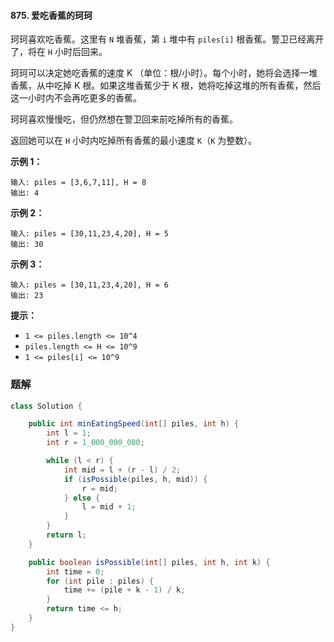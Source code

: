 #### 875. 爱吃香蕉的珂珂

珂珂喜欢吃香蕉。这里有 `N` 堆香蕉，第 `i` 堆中有 `piles[i]` 根香蕉。警卫已经离开了，将在 `H` 小时后回来。

珂珂可以决定她吃香蕉的速度 K （单位：根/小时）。每个小时，她将会选择一堆香蕉，从中吃掉 K 根。如果这堆香蕉少于 K 根，她将吃掉这堆的所有香蕉，然后这一小时内不会再吃更多的香蕉。 

珂珂喜欢慢慢吃，但仍然想在警卫回来前吃掉所有的香蕉。

返回她可以在 `H` 小时内吃掉所有香蕉的最小速度 `K`（`K` 为整数）。

**示例 1：**

```shell
输入: piles = [3,6,7,11], H = 8
输出: 4
```

**示例 2：**

```shell
输入: piles = [30,11,23,4,20], H = 5
输出: 30
```

**示例 3：**

```shell
输入: piles = [30,11,23,4,20], H = 6
输出: 23
```

**提示：**

- `1 <= piles.length <= 10^4`
- `piles.length <= H <= 10^9`
- `1 <= piles[i] <= 10^9`

### 题解

```java
class Solution {

    public int minEatingSpeed(int[] piles, int h) {
        int l = 1;
        int r = 1_000_000_000;

        while (l < r) {
            int mid = l + (r - l) / 2;
            if (isPossible(piles, h, mid)) {
                r = mid;
            } else {
                l = mid + 1;
            }
        }
        return l;
    }

    public boolean isPossible(int[] piles, int h, int k) {
        int time = 0;
        for (int pile : piles) {
            time += (pile + k - 1) / k;
        }
        return time <= h;
    }
}
```

